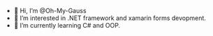 - 👋 Hi, I’m @Oh-My-Gauss
- 👀 I’m interested in .NET framework and xamarin forms devopment.
- 🌱 I’m currently learning C# and OOP.

<!---
Oh-My-Gauss/Oh-My-Gauss is a ✨ special ✨ repository because its `README.md` (this file) appears on your GitHub profile.
You can click the Preview link to take a look at your changes.
--->
